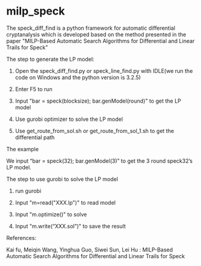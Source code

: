 # milp_speck

The speck_diff_find is a python framework for automatic differential cryptanalysis which is developed based on the method presented in the paper "MILP-Based Automatic Search Algorithms for Differential and Linear Trails for Speck"

The step to generate the LP model:

1) Open the speck_diff_find.py or speck_line_find.py with IDLE(we run the code on Windows and the python version is 3.2.5)

2) Enter F5 to run 

3) Input "bar = speck(blocksize); bar.genModel(round)" to get the LP model

4) Use gurobi optimizer to solve the LP model

5) Use get_route_from_sol.sh or get_route_from_sol_1.sh to get the differential path

The example

We input “bar = speck(32); bar.genModel(3)” to get the 3 round speck32’s LP model.

The step to use gurobi to solve the LP model

1) run gurobi

2) Input "m=read("XXX.lp")" to read model

3) Input "m.optimize()" to solve

4) Input "m.write(“XXX.sol”)" to save the result 



References:

Kai fu, Meiqin Wang, Yinghua Guo, Siwei Sun, Lei Hu : MILP-Based Automatic Search Algorithms for Differential and Linear Trails for Speck
